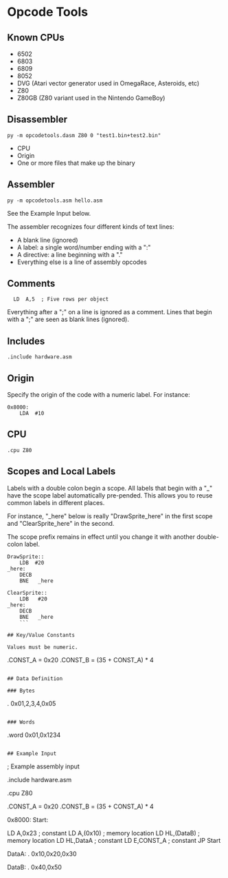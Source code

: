 # Opcode Tools

## Known CPUs

  - 6502
  - 6803
  - 6809
  - 8052
  - DVG (Atari vector generator used in OmegaRace, Asteroids, etc)
  - Z80
  - Z80GB (Z80 variant used in the Nintendo GameBoy)

## Disassembler

```
py -m opcodetools.dasm Z80 0 "test1.bin+test2.bin"
```

  - CPU
  - Origin
  - One or more files that make up the binary

## Assembler

```
py -m opcodetools.asm hello.asm
```

See the Example Input below.

The assembler recognizes four different kinds of text lines:
  - A blank line (ignored)
  - A label: a single word/number ending with a ":"
  - A directive: a line beginning with a "."
  - Everything else is a line of assembly opcodes
  
## Comments

```
  LD  A,5  ; Five rows per object
```
Everything after a ";" on a line is ignored as a comment. Lines that begin
with a ";" are seen as blank lines (ignored).

## Includes

```
.include hardware.asm
```

## Origin

Specify the origin of the code with a numeric label. For instance:

```
0x8000:
    LDA  #10
```

## CPU

```
.cpu Z80
```

## Scopes and Local Labels

Labels with a double colon begin a scope. All labels that begin with a "_" have the
scope label automatically pre-pended. This allows you to reuse common labels in
different places.

For instance, "_here" below is really "DrawSprite_here" in the first scope and
"ClearSprite_here" in the second.

The scope prefix remains in effect until you change it with another double-colon label.

```
DrawSprite::
    LDB  #20
_here:
    DECB
    BNE   _here

ClearSprite::
    LDB   #20
_here:
    DECB
    BNE   _here
    ```

## Key/Value Constants

Values must be numeric.

```
.CONST_A = 0x20
.CONST_B = (35 + CONST_A) * 4
```

## Data Definition

### Bytes

```
. 0x01,2,3,4,0x05
```

### Words

```
.word 0x01,0x1234
```

## Example Input

```
; Example assembly input

.include hardware.asm

.cpu Z80

.CONST_A = 0x20
.CONST_B = (35 + CONST_A) * 4

0x8000:
Start:

   LD  A,0x23     ; constant
   LD  A,(0x10)   ; memory location
   LD  HL,(DataB) ; memory location
   LD  HL,DataA   ; constant
   LD  E,CONST_A  ; constant
   JP  Start

DataA:
. 0x10,0x20,0x30

DataB:
. 0x40,0x50
```
